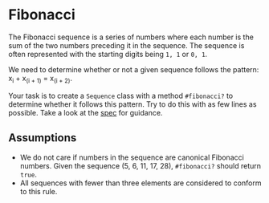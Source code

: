 # Fibonacci

The Fibonacci sequence is a series of numbers where each number is the sum of the two numbers preceding it in the sequence.  The sequence is often represented with the starting digits being `1, 1` or `0, 1`.

We need to determine whether or not a given sequence follows the pattern: x<sub>i</sub> + x<sub>(i + 1)</sub> = x<sub>(i + 2)</sub>.

Your task is to create a `Sequence` class with a method `#fibonacci?` to determine whether it follows this pattern.  Try to do this with as few lines as possible.  Take a look at the [spec](spec/sequence_spec.rb) for guidance.

## Assumptions
* We do not care if numbers in the sequence are canonical Fibonacci numbers.  Given the sequence (5, 6, 11, 17, 28), `#fibonacci?` should return `true`.
* All sequences with fewer than three elements are considered to conform to this rule.
